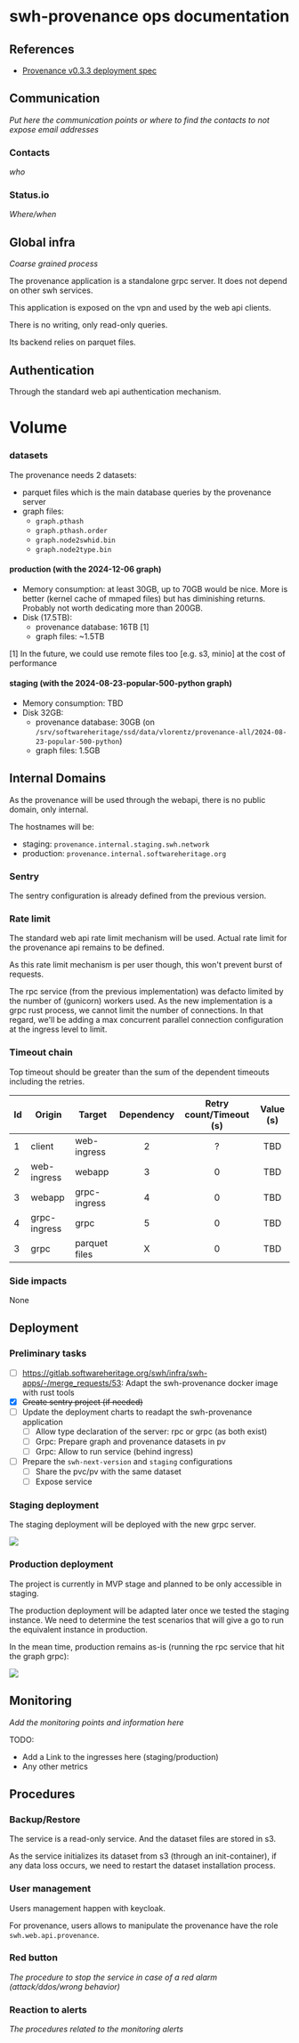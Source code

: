 # swh-provenance ops documentation

## References

- [Provenance v0.3.3 deployment spec](https://hedgedoc.softwareheritage.org/scsWvzQZRO2HW2gisANXBw?view)

## Communication

*Put here the communication points or where to find the contacts to not expose email addresses*

### Contacts

*who*

### Status.io

*Where/when*

## Global infra

*Coarse grained process*

The provenance application is a standalone grpc server. It does not depend on
other swh services.

This application is exposed on the vpn and used by the web api clients.

There is no writing, only read-only queries.

Its backend relies on parquet files.

## Authentication

Through the standard web api authentication mechanism.

# Volume

### datasets

The provenance needs 2 datasets:
- parquet files which is the main database queries by the provenance server
- graph files:
  - `graph.pthash`
  - `graph.pthash.order`
  - `graph.node2swhid.bin`
  - `graph.node2type.bin`

#### production (with the 2024-12-06 graph)

- Memory consumption: at least 30GB, up to 70GB would be nice. More is better
  (kernel cache of mmaped files) but has diminishing returns. Probably not
  worth dedicating more than 200GB.
- Disk (17.5TB):
    - provenance database: 16TB [1]
    - graph files: ~1.5TB

[1] In the future, we could use remote files too [e.g. s3, minio] at the cost
of performance

#### staging (with the 2024-08-23-popular-500-python graph)

- Memory consumption: TBD
- Disk 32GB:
  - provenance database: 30GB
    (on `/srv/softwareheritage/ssd/data/vlorentz/provenance-all/2024-08-23-popular-500-python`)
  - graph files: 1.5GB

## Internal Domains

As the provenance will be used through the webapi, there is no public domain,
only internal.

The hostnames will be:
- staging: `provenance.internal.staging.swh.network`
- production: `provenance.internal.softwareheritage.org`

### Sentry

The sentry configuration is already defined from the previous version.

### Rate limit

The standard web api rate limit mechanism will be used.  Actual rate limit for
the provenance api remains to be defined.

As this rate limit mechanism is per user though, this won't prevent burst of
requests.

The rpc service (from the previous implementation) was defacto limited by the
number of (gunicorn) workers used. As the new implementation is a grpc rust
process, we cannot limit the number of connections. In that regard, we'll be
adding a max concurrent parallel connection configuration at the ingress level
to limit.

### Timeout chain

Top timeout should be greater than the sum of the dependent timeouts including
the retries.

| Id  | Origin       | Target           | Dependency | Retry count/Timeout (s) | Value (s) |
| --- | ------------ | ---------------- | :--------: | :---------------------: | :-------: |
| 1   | client       | web-ingress      |     2      |            ?            |    TBD    |
| 2   | web-ingress  | webapp           |     3      |            0            |    TBD    |
| 3   | webapp       | grpc-ingress     |     4      |            0            |    TBD    |
| 4   | grpc-ingress | grpc             |     5      |            0            |    TBD    |
| 3   | grpc         | parquet files    |     X      |            0            |    TBD    |

### Side impacts

None

## Deployment

### Preliminary tasks

- [ ] https://gitlab.softwareheritage.org/swh/infra/swh-apps/-/merge_requests/53: Adapt the swh-provenance docker image with rust tools
- [x] ~~Create sentry project (if needed)~~
- [ ] Update the deployment charts to readapt the swh-provenance application
  - [ ] Allow type declaration of the server: rpc or grpc (as both exist)
  - [ ] Grpc: Prepare graph and provenance datasets in pv
  - [ ] Grpc: Allow to run service (behind ingress)
- [ ] Prepare the `swh-next-version` and `staging` configurations
  - [ ] Share the pvc/pv with the same dataset
  - [ ] Expose service

### Staging deployment

The staging deployment will be deployed with the new grpc server.

![](https://hedgedoc.softwareheritage.org/uploads/c0d06aa7-6362-494c-b683-6778aed4a1f2.png)

### Production deployment

The project is currently in MVP stage and planned to be only accessible in
staging.

The production deployment will be adapted later once we tested the staging
instance. We need to determine the test scenarios that will give a go to run
the equivalent instance in production.

In the mean time, production remains as-is (running the rpc service that hit
the graph grpc):

![](https://hedgedoc.softwareheritage.org/uploads/7654eefa-833e-4522-872d-025bcc284d41.png)

## Monitoring

*Add the monitoring points and information here*

TODO:
- Add a Link to the ingresses here (staging/production)
- Any other metrics

## Procedures

### Backup/Restore

The service is a read-only service. And the dataset files are stored in s3.

As the service initializes its dataset from s3 (through an init-container), if
any data loss occurs, we need to restart the dataset installation process.

### User management

Users management happen with keycloak.

For provenance, users allows to manipulate the provenance have the role
`swh.web.api.provenance`.

### Red button

*The procedure to stop the service in case of a red alarm (attack/ddos/wrong behavior)*

### Reaction to alerts

*The procedures related to the monitoring alerts*
